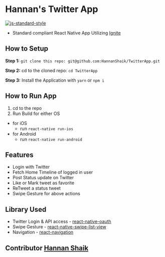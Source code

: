 #  Hannan's Twitter App
[![js-standard-style](https://img.shields.io/badge/code%20style-standard-brightgreen.svg?style=flat)](http://standardjs.com/)

* Standard compliant React Native App Utilizing [Ignite](https://github.com/infinitered/ignite)

## How to Setup

**Step 1:** `git clone this repo: git@github.com:HannanShaik/TwitterApp.git`

**Step 2:** cd to the cloned repo: `cd TwitterApp`

**Step 3:** Install the Application with `yarn` or `npm i`

## How to Run App

1. cd to the repo
2. Run Build for either OS
  * for iOS
    * run `react-native run-ios`
  * for Android
    * run `react-native run-android`

## Features

* Login with Twitter
* Fetch Home Timeline of logged in user
* Post Status update on Twitter
* Like or Mark tweet as favorite
* ReTweet a status tweet
* Swipe Gesture for above actions

## Library Used

* Twitter Login & API access -  [react-native-oauth](https://github.com/fullstackreact/react-native-oauth)
* Swipe Gesture - [react-native-swipe-list-view](https://github.com/jemise111/react-native-swipe-list-view)
* Navigation - [react-navigation](https://github.com/react-navigation/react-navigation)

## Contributor [Hannan Shaik](http://hannanshaik.com)